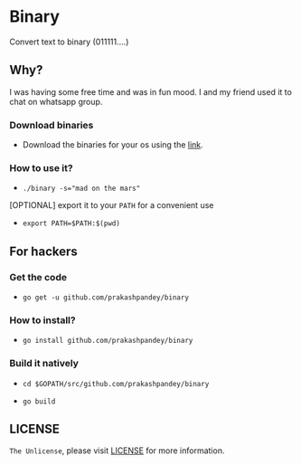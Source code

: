 # Binary

Convert text to binary (011111....)

## Why?

I was having some free time and was in fun mood. I and my friend used it to chat on whatsapp group.

### Download binaries

- Download the binaries for your os using the [link](https://github.com/prakashpandey/binary/tree/master/target).

### How to use it?

- `./binary -s="mad on the mars"`

[OPTIONAL] export it to your `PATH` for a convenient use

- `export PATH=$PATH:$(pwd)`

## For hackers

### Get the code

- `go get -u github.com/prakashpandey/binary`

### How to install?

- `go install github.com/prakashpandey/binary`

### Build it natively

- `cd $GOPATH/src/github.com/prakashpandey/binary`

- `go build`

## LICENSE

`The Unlicense`, please visit [LICENSE](LICENSE) for more information.
